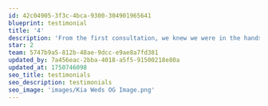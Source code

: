 ```yaml
---
id: 42c04905-3f3c-4bca-9300-304901965641
blueprint: testimonial
title: '4'
description: 'From the first consultation, we knew we were in the hands of professionals. They had a clear planning process, amazing vendor recommendations, and such a calm presence. Even when unexpected weather struck, they had a Plan B ready to go — and no one even noticed the change!'
star: 2
team: 5747b9a5-812b-48ae-9dcc-e9ae8a7fd381
updated_by: 7a456eac-2bba-4018-a5f5-91500218e80a
updated_at: 1750746098
seo_title: testimonials
seo_description: testimonials
seo_image: 'images/Kia Weds OG Image.png'
---
```

